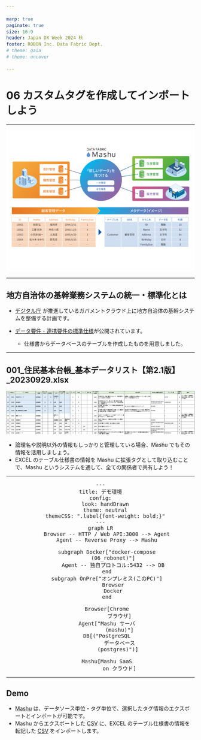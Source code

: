 ```yaml
---

marp: true
paginate: true
size: 16:9
header: Japan DX Week 2024 秋
footer: ROBON Inc. Data Fabric Dept.
# theme: gaia
# theme: uncover

---
```


# 06 カスタムタグを作成してインポートしよう

---

![bg 90%](../img/mashu.png)

---

## 地方自治体の基幹業務システムの統一・標準化とは
- [デジタル庁](https://www.digital.go.jp/policies/local_governments) が推進しているガバメントクラウド上に地方自治体の基幹システムを整備する計画です。

- [データ要件・連携要件の標準仕様](https://www.digital.go.jp/policies/local_governments/specification)が公開されています。
  - 仕様書からデータベースのテーブルを作成したものを用意しました。

---

## 001_住民基本台帳_基本データリスト【第2.1版】_20230929.xlsx
![](../img/lg.png)

- 論理名や説明以外の情報もしっかりと管理している場合、Mashu でもその情報を活用しましょう。
- EXCEL のテーブル仕様書の情報を Mashu に拡張タグとして取り込むことで、Mashu というシステムを通して、全ての関係者で共有しよう！

---

<pre class="mermaid" style="text-align: center">
---
title: デモ環境
config:
   look: handDrawn
   theme: neutral
   themeCSS: ".label{font-weight: bold;}"
---
graph LR
    Browser -- HTTP / Web API:3000 --> Agent
    Agent -- Reverse Proxy --> Mashu

    subgraph Docker["docker-compose
        (06_robonet)"]
        Agent -- 独自プロトコル:5432 --> DB
    end
    subgraph OnPre["オンプレミス(このPC)"]
        Browser
        Docker
    end
    
    Browser[Chrome
            ブラウザ]
    Agent["Mashu サーバ
            (mashu)"]
    DB[("PostgreSQL
            データベース
            (postgres)")] 

    Mashu[Mashu SaaS
            on クラウド]
</pre>

---

## Demo
- [Mashu](http://localhost/) は、データソース単位・タグ単位で、選択したタグ情報のエクスポートとインポートが可能です。
- Mashu からエクスポートした [CSV](LGov_tag_基本データリスト_utf8.csv) に、EXCEL のテーブル仕様書の情報を転記した [CSV](LGov_tag_output.csv) をインポートします。

